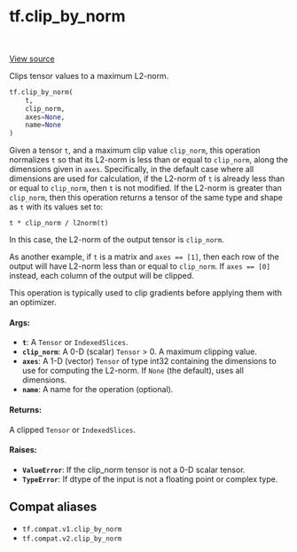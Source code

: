 <div itemscope itemtype="http://developers.google.com/ReferenceObject">
<meta itemprop="name" content="tf.clip_by_norm" />
<meta itemprop="path" content="Stable" />
</div>

# tf.clip_by_norm

<!-- Insert buttons and diff -->

<table class="tfo-notebook-buttons tfo-api" align="left">
</table>

<a target="_blank" href="/code/stable/tensorflow/python/ops/clip_ops.py">View source</a>



Clips tensor values to a maximum L2-norm.

``` python
tf.clip_by_norm(
    t,
    clip_norm,
    axes=None,
    name=None
)
```



<!-- Placeholder for "Used in" -->

Given a tensor `t`, and a maximum clip value `clip_norm`, this operation
normalizes `t` so that its L2-norm is less than or equal to `clip_norm`,
along the dimensions given in `axes`. Specifically, in the default case
where all dimensions are used for calculation, if the L2-norm of `t` is
already less than or equal to `clip_norm`, then `t` is not modified. If
the L2-norm is greater than `clip_norm`, then this operation returns a
tensor of the same type and shape as `t` with its values set to:

`t * clip_norm / l2norm(t)`

In this case, the L2-norm of the output tensor is `clip_norm`.

As another example, if `t` is a matrix and `axes == [1]`, then each row
of the output will have L2-norm less than or equal to `clip_norm`. If
`axes == [0]` instead, each column of the output will be clipped.

This operation is typically used to clip gradients before applying them with
an optimizer.

#### Args:


* <b>`t`</b>: A `Tensor` or `IndexedSlices`.
* <b>`clip_norm`</b>: A 0-D (scalar) `Tensor` > 0. A maximum clipping value.
* <b>`axes`</b>: A 1-D (vector) `Tensor` of type int32 containing the dimensions
  to use for computing the L2-norm. If `None` (the default), uses all
  dimensions.
* <b>`name`</b>: A name for the operation (optional).


#### Returns:

A clipped `Tensor` or `IndexedSlices`.



#### Raises:


* <b>`ValueError`</b>: If the clip_norm tensor is not a 0-D scalar tensor.
* <b>`TypeError`</b>: If dtype of the input is not a floating point or
  complex type.

## Compat aliases

* `tf.compat.v1.clip_by_norm`
* `tf.compat.v2.clip_by_norm`


